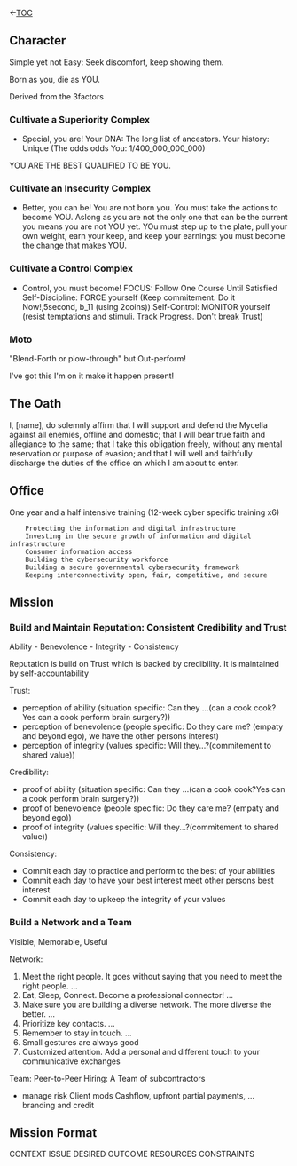 &lt;-[TOC](./)  

## Character
Simple yet not Easy: Seek discomfort, keep showing them.

Born as you, die as YOU.

Derived from the 3factors

### Cultivate a Superiority Complex
- Special, you are! 
Your DNA: The long list of ancestors.
Your history: Unique
(The odds odds You: 1/400_000_000_000)

YOU ARE THE BEST QUALIFIED TO BE YOU.

### Cultivate an Insecurity Complex
- Better, you can be!
You are not born you. You must take the actions to become YOU.
Aslong as you are not the only one that can be the current you means you are not YOU yet.
YOu must step up to the plate, pull your own weight, earn your keep, and keep your earnings:
you must become the change that makes YOU.

### Cultivate a Control Complex
- Control, you must become!
FOCUS: Follow One Course Until Satisfied
Self-Discipline: FORCE yourself (Keep commitement. Do it Now!,5second, b_11 (using 2coins))
Self-Control: MONITOR yourself (resist temptations and stimuli. Track Progress. Don't break Trust)

### Moto
"Blend-Forth or plow-through" but Out-perform!

I've got this
I'm on it
make it happen
present!

## The Oath
I, [name], do solemnly affirm 
that I will support and defend the Mycelia against all enemies, offline and domestic; 
that I will bear true faith and allegiance to the same; 
that I take this obligation freely, without any mental reservation or purpose of evasion; 
and that I will well and faithfully discharge the duties of the office on which I am about to enter. 

## Office
One year and a half intensive training (12-week cyber specific training x6)

        Protecting the information and digital infrastructure
        Investing in the secure growth of information and digital infrastructure
        Consumer information access
        Building the cybersecurity workforce
        Building a secure governmental cybersecurity framework
        Keeping interconnectivity open, fair, competitive, and secure
    
## Mission


### Build and Maintain Reputation: Consistent Credibility and Trust 

Ability - Benevolence - Integrity - Consistency

Reputation is build on Trust which is backed by credibility.
It is maintained by self-accountability

Trust:
- perception of ability (situation specific: Can they ...(can a cook cook?Yes can a cook perform brain surgery?))
- perception of benevolence (people specific: Do they care me? (empaty and beyond ego), we have the other persons interest)
- perception of integrity (values specific: Will they...?(commitement to shared value))

Credibility:
- proof of ability (situation specific: Can they ...(can a cook cook?Yes can a cook perform brain surgery?))
- proof of benevolence (people specific: Do they care me? (empaty and beyond ego))
- proof of integrity (values specific: Will they...?(commitement to shared value))

Consistency:
- Commit each day to practice and perform to the best of your abilities
- Commit each day to have your best interest meet other persons best interest
- Commit each day to upkeep the integrity of your values

### Build a Network and a Team

Visible, Memorable, Useful

Network:
1. Meet the right people. It goes without saying that you need to meet the right people. ...
2. Eat, Sleep, Connect. Become a professional connector! ...
3. Make sure you are building a diverse network. The more diverse the better. ...
4. Prioritize key contacts. ...
5. Remember to stay in touch. ...
6. Small gestures are always good
7. Customized attention. Add a personal and different touch to your communicative exchanges


Team:
Peer-to-Peer Hiring: A Team of subcontractors

- manage risk
Client mods
Cashflow, upfront partial payments, ...
branding and credit

## Mission Format

CONTEXT
ISSUE
DESIRED OUTCOME
RESOURCES
CONSTRAINTS


